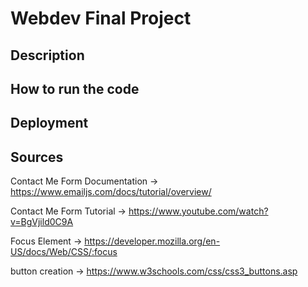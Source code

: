 # Webdev Final Project

## Description

## How to run the code

## Deployment

## Sources

Contact Me Form Documentation -> https://www.emailjs.com/docs/tutorial/overview/

Contact Me Form Tutorial -> https://www.youtube.com/watch?v=BgVjild0C9A

Focus Element -> https://developer.mozilla.org/en-US/docs/Web/CSS/:focus

button creation -> https://www.w3schools.com/css/css3_buttons.asp
